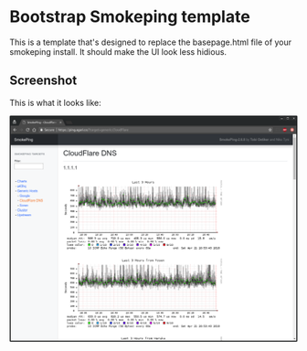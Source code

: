 # Bootstrap Smokeping template

This is a template that's designed to replace the basepage.html file of your smokeping install. It should make the UI look less hidious.

## Screenshot

This is what it looks like:

<img src="https://raw.githubusercontent.com/tsumaru720/smokeping-bootstrap/master/screenshot.png">
